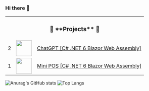 ### Hi there 👋

<table align="center">
    <tr>
        <td colspan="3"><h3 align="center">🚀 **Projects** 🚀</h3></td>
    </tr>
    <tr>
        <td>2</td>
        <td><img src="https://cdn-icons-png.flaticon.com/512/8055/8055576.png" width=50 height=50></td>
        <td><a target="_blank" href="https://blazor-wasm-chat-gpt.netlify.app/">ChatGPT [C# .NET 6 Blazor Web Assembly]</a></td>
    </tr>
     <tr>
        <td>1</td>
        <td><img src="https://cdn-icons-png.flaticon.com/512/4464/4464976.png" width=50 height=50></td>
        <td><a target="_blank" href="https://blazor-wasm-mini-pos.netlify.app">Mini POS [C# .NET 6 Blazor Web Assembly]</a></td>
    </tr>
</table>

![Anurag's GitHub stats](https://github-readme-stats.vercel.app/api?username=mgchit-coding&show_icons=true&theme=github_dark)
![Top Langs](https://github-readme-stats.vercel.app/api/top-langs/?username=mgchit-coding&hide=javascript,html,css&layout=compact&theme=github_dark)
